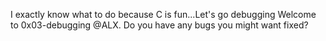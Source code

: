 I exactly know what to do because C is fun...Let's go debugging
Welcome to 0x03-debugging @ALX. Do you have any bugs you might want fixed?
